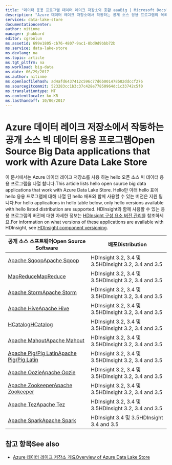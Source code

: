 ```yaml
---
title: "데이터 응용 프로그램 데이터 레이크 저장소와 호환 aaaBig | Microsoft Docs"
description: "Azure 데이터 레이크 저장소에서 작동하는 공개 소스 응용 프로그램의 목록"
services: data-lake-store
documentationcenter: 
author: nitinme
manager: jhubbard
editor: cgronlun
ms.assetid: 699e1805-cb76-4807-9ac1-8bd9d9bbb72b
ms.service: data-lake-store
ms.devlang: na
ms.topic: article
ms.tgt_pltfrm: na
ms.workload: big-data
ms.date: 06/29/2017
ms.author: nitinme
ms.openlocfilehash: ad4afd6437412c596c77d6b001478b82ddccf276
ms.sourcegitcommit: 523283cc1b3c37c428e77850964dc1c33742c5f0
ms.translationtype: MT
ms.contentlocale: ko-KR
ms.lasthandoff: 10/06/2017
---
```

# <a name="open-source-big-data-applications-that-work-with-azure-data-lake-store"></a><span data-ttu-id="9b415-103">Azure 데이터 레이크 저장소에서 작동하는 공개 소스 빅 데이터 응용 프로그램</span><span class="sxs-lookup"><span data-stu-id="9b415-103">Open Source Big Data applications that work with Azure Data Lake Store</span></span>
<span data-ttu-id="9b415-104">이 문서에서는 Azure 데이터 레이크 저장소를 사용 하는 hello 오픈 소스 빅 데이터 응용 프로그램을 나열 합니다.</span><span class="sxs-lookup"><span data-stu-id="9b415-104">This article lists hello open source big data applications that work with Azure Data Lake Store.</span></span> <span data-ttu-id="9b415-105">Hello만 아래 hello 표에 hello 응용 프로그램에 대해 나열 된 hello 배포와 함께 사용할 수 있는 버전은 지원 됩니다.</span><span class="sxs-lookup"><span data-stu-id="9b415-105">For hello applications in hello table below, only hello versions available with hello listed distribution are supported.</span></span> <span data-ttu-id="9b415-106">HDInsight와 함께 사용할 수 있는 응용 프로그램의 버전에 대한 자세한 정보는 [HDInsight 구성 요소 버전 관리](../hdinsight/hdinsight-component-versioning.md)를 참조하세요.</span><span class="sxs-lookup"><span data-stu-id="9b415-106">For information on what versions of these applications are available with HDInsight, see [HDInsight component versioning](../hdinsight/hdinsight-component-versioning.md).</span></span>

| <span data-ttu-id="9b415-107">공개 소스 소프트웨어</span><span class="sxs-lookup"><span data-stu-id="9b415-107">Open Source Software</span></span> | <span data-ttu-id="9b415-108">배포</span><span class="sxs-lookup"><span data-stu-id="9b415-108">Distribution</span></span> |
| --- | --- |
| [<span data-ttu-id="9b415-109">Apache Sqoop</span><span class="sxs-lookup"><span data-stu-id="9b415-109">Apache Sqoop</span></span>](http://sqoop.apache.org/) |<span data-ttu-id="9b415-110">HDInsight 3.2, 3.4 및 3.5</span><span class="sxs-lookup"><span data-stu-id="9b415-110">HDInsight 3.2, 3.4 and 3.5</span></span> |
| [<span data-ttu-id="9b415-111">MapReduce</span><span class="sxs-lookup"><span data-stu-id="9b415-111">MapReduce</span></span>](http://hadoop.apache.org/docs/r1.0.4/mapred_tutorial.html) |<span data-ttu-id="9b415-112">HDInsight 3.2, 3.4 및 3.5</span><span class="sxs-lookup"><span data-stu-id="9b415-112">HDInsight 3.2, 3.4 and 3.5</span></span> |
| [<span data-ttu-id="9b415-113">Apache Storm</span><span class="sxs-lookup"><span data-stu-id="9b415-113">Apache Storm</span></span>](https://storm.apache.org/) |<span data-ttu-id="9b415-114">HDInsight 3.2, 3.4 및 3.5</span><span class="sxs-lookup"><span data-stu-id="9b415-114">HDInsight 3.2, 3.4 and 3.5</span></span> |
| [<span data-ttu-id="9b415-115">Apache Hive</span><span class="sxs-lookup"><span data-stu-id="9b415-115">Apache Hive</span></span>](http://hive.apache.org/) |<span data-ttu-id="9b415-116">HDInsight 3.2, 3.4 및 3.5</span><span class="sxs-lookup"><span data-stu-id="9b415-116">HDInsight 3.2, 3.4 and 3.5</span></span> |
| [<span data-ttu-id="9b415-117">HCatalog</span><span class="sxs-lookup"><span data-stu-id="9b415-117">HCatalog</span></span>](https://cwiki.apache.org/confluence/display/Hive/HCatalog) |<span data-ttu-id="9b415-118">HDInsight 3.2, 3.4 및 3.5</span><span class="sxs-lookup"><span data-stu-id="9b415-118">HDInsight 3.2, 3.4 and 3.5</span></span> |
| [<span data-ttu-id="9b415-119">Apache Mahout</span><span class="sxs-lookup"><span data-stu-id="9b415-119">Apache Mahout</span></span>](http://mahout.apache.org/) |<span data-ttu-id="9b415-120">HDInsight 3.2, 3.4 및 3.5</span><span class="sxs-lookup"><span data-stu-id="9b415-120">HDInsight 3.2, 3.4 and 3.5</span></span> |
| [<span data-ttu-id="9b415-121">Apache Pig/Pig Latin</span><span class="sxs-lookup"><span data-stu-id="9b415-121">Apache Pig/Pig Latin</span></span>](http://pig.apache.org/) |<span data-ttu-id="9b415-122">HDInsight 3.2, 3.4 및 3.5</span><span class="sxs-lookup"><span data-stu-id="9b415-122">HDInsight 3.2, 3.4 and 3.5</span></span> |
| [<span data-ttu-id="9b415-123">Apache Oozie</span><span class="sxs-lookup"><span data-stu-id="9b415-123">Apache Oozie</span></span>](http://oozie.apache.org/) |<span data-ttu-id="9b415-124">HDInsight 3.2, 3.4 및 3.5</span><span class="sxs-lookup"><span data-stu-id="9b415-124">HDInsight 3.2, 3.4 and 3.5</span></span> |
| [<span data-ttu-id="9b415-125">Apache Zookeeper</span><span class="sxs-lookup"><span data-stu-id="9b415-125">Apache Zookeeper</span></span>](http://zookeeper.apache.org/) |<span data-ttu-id="9b415-126">HDInsight 3.2, 3.4 및 3.5</span><span class="sxs-lookup"><span data-stu-id="9b415-126">HDInsight 3.2, 3.4 and 3.5</span></span> |
| [<span data-ttu-id="9b415-127">Apache Tez</span><span class="sxs-lookup"><span data-stu-id="9b415-127">Apache Tez</span></span>](http://tez.apache.org/) |<span data-ttu-id="9b415-128">HDInsight 3.2, 3.4 및 3.5</span><span class="sxs-lookup"><span data-stu-id="9b415-128">HDInsight 3.2, 3.4 and 3.5</span></span> |
| [<span data-ttu-id="9b415-129">Apache Spark</span><span class="sxs-lookup"><span data-stu-id="9b415-129">Apache Spark</span></span>](http://spark.apache.org/) |<span data-ttu-id="9b415-130">HDInsight 3.4 및 3.5</span><span class="sxs-lookup"><span data-stu-id="9b415-130">HDInsight 3.4 and 3.5</span></span> |


## <a name="see-also"></a><span data-ttu-id="9b415-131">참고 항목</span><span class="sxs-lookup"><span data-stu-id="9b415-131">See also</span></span>
* [<span data-ttu-id="9b415-132">Azure 데이터 레이크 저장소 개요</span><span class="sxs-lookup"><span data-stu-id="9b415-132">Overview of Azure Data Lake Store</span></span>](data-lake-store-overview.md)


